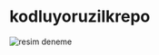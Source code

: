 # kodluyoruzilkrepo
![resim deneme](https://files.worldwildlife.org/wwfcmsprod/images/Blue_Whale/hero_full/ybr2e55kd_shutterstock_764499823.jpg)